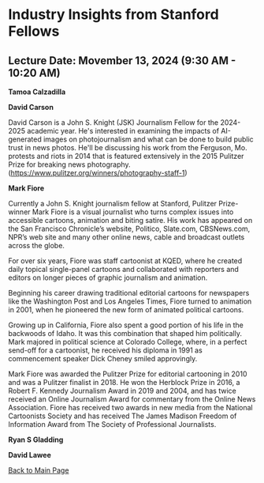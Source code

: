 
# Industry Insights from  Stanford Fellows

## Lecture Date: Movember 13, 2024 (9:30 AM - 10:20 AM)

**Tamoa Calzadilla**


**David Carson**

David Carson is a John S. Knight (JSK) Journalism Fellow for the 2024-2025 academic year. He's interested in examining the impacts of AI-generated images on photojournalism and what can be done to build public trust in news photos.
He'll be discussing his work from the Ferguson, Mo. protests and riots in 2014 that is featured extensively in the 2015 Pulitzer Prize for breaking news photography. (https://www.pulitzer.org/winners/photography-staff-1)


**Mark Fiore**

Currently a John S. Knight journalism fellow at Stanford, Pulitzer Prize-winner Mark Fiore is a visual journalist who turns complex issues into accessible cartoons, animation and biting satire. His work has appeared on the San Francisco Chronicle’s website, Politico, Slate.com, CBSNews.com, NPR’s web site and many other online news, cable and broadcast outlets across the globe.

For over six years, Fiore was staff cartoonist at KQED, where he created daily topical single-panel cartoons and collaborated with reporters and editors on longer pieces of graphic journalism and animation.

Beginning his career drawing traditional editorial cartoons for newspapers like the Washington Post and Los Angeles Times, Fiore turned to animation in 2001, when he pioneered the new form of animated political cartoons.

Growing up in California, Fiore also spent a good portion of his life in the backwoods of Idaho. It was this combination that shaped him politically. Mark majored in political science at Colorado College, where, in a perfect send-off for a cartoonist, he received his diploma in 1991 as commencement speaker Dick Cheney smiled approvingly.

Mark Fiore was awarded the Pulitzer Prize for editorial cartooning in 2010 and was a Pulitzer finalist in 2018. He won the Herblock Prize in 2016, a Robert F. Kennedy Journalism Award in 2019 and 2004, and has twice received an Online Journalism Award for commentary from the Online News Association. Fiore has received two awards in new media from the National Cartoonists Society and has received The James Madison Freedom of Information Award from The Society of Professional Journalists.


**Ryan S Gladding**


**David Lawee**



 

[Back to Main Page](README.md)
